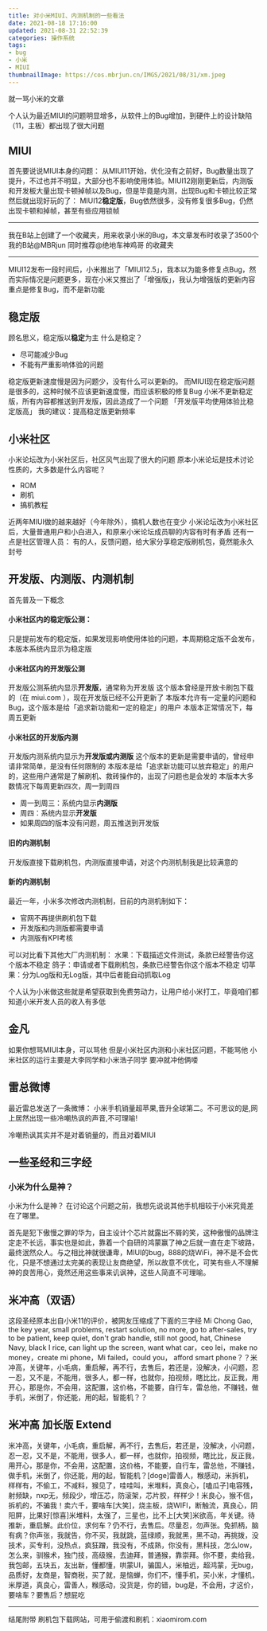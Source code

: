 ```yaml
---
title: 对小米MIUI、内测机制的一些看法
date: 2021-08-18 17:16:00
updated: 2021-08-31 22:52:39
categories: 操作系统
tags:
- bug
- 小米
- MIUI
thumbnailImage: https://cos.mbrjun.cn/IMGS/2021/08/31/xm.jpeg
---
```

就一骂小米的文章
<!-- more -->
个人认为最近MIUI的问题明显增多，从软件上的Bug增加，到硬件上的设计缺陷（11，主板）都出现了很大问题

## MIUI

首先要说说MIUI本身的问题：
从MIUI11开始，优化没有之前好，Bug数量出现了提升，不过也并不明显，大部分也不影响使用体验。MIUI12刚刚更新后，内测版和开发板大量出现卡顿掉帧以及Bug，但是毕竟是内测，出现Bug和卡顿比较正常
然后就出现好玩的了：
MIUI12**稳定版**，Bug依然很多，没有修复很多Bug，仍然出现卡顿和掉帧，甚至有些应用锁帧

---

我在B站上创建了一个收藏夹，用来收录小米的Bug，本文章发布时收录了3500个
我的B站@MBRjun
同时推荐@绝地车神鸡哥 的收藏夹

---

MIUI12发布一段时间后，小米推出了「MIUI12.5」，我本以为能多修复点Bug，然而实际情况是问题更多，现在小米又推出了「增强版」，我认为增强版的更新内容重点是修复Bug，而不是新功能

## 稳定版

顾名思义，稳定版以**稳定**为主
什么是稳定？

- 尽可能减少Bug
- 不能有严重影响体验的问题

稳定版更新速度慢是因为问题少，没有什么可以更新的。
而MIUI现在稳定版问题是很多的，这种时候不应该更新速度慢，而应该积极的修复Bug
小米不更新稳定版，所有内容都推送到开发版，因此造成了一个问题
「开发版平均使用体验比稳定版高」
我的建议：提高稳定版更新频率

## 小米社区

小米论坛改为小米社区后，社区风气出现了很大的问题
原本小米论坛是技术讨论性质的，大多数是什么内容呢？

- ROM
- 刷机
- 搞机教程

近两年MIUI做的越来越好（今年除外），搞机人数也在变少
小米论坛改为小米社区后，大量普通用户和小白进入，和原来小米论坛成员聊的内容有时有矛盾
还有一点是社区管理人员：
有的人，反馈问题，给大家分享稳定版刷机包，竟然能永久封号

## 开发版、内测版、内测机制

首先普及一下概念

#### 小米社区内的稳定版公测：

只是提前发布的稳定版，如果发现影响使用体验的问题，本周期稳定版不会发布，本版本系统内显示为稳定版

#### 小米社区内的开发版公测

开发版公测系统内显示**开发版**，通常称为开发版
这个版本曾经是开放卡刷包下载的（在 miui.com ），现在开发版已经不公开更新了
本版本允许有一定量的问题和Bug，这个版本是给「追求新功能和一定的稳定」的用户
本版本正常情况下，每周五更新

#### 小米社区的开发版内测

开发版内测系统内显示为**开发版或内测版**
这个版本的更新是需要申请的，曾经申请非常简单，是没有任何限制的
本版本是给「追求新功能可以放弃稳定」的用户的，这些用户通常是了解刷机、救砖操作的，出现了问题也是会发的
本版本大多数情况下每周更新四次，周一到周四

- 周一到周三：系统内显示**内测版**
- 周四：系统内显示**开发版**
- 如果周四的版本没有问题，周五推送到开发版

#### 旧的内测机制

开发版直接下载刷机包，内测版直接申请，对这个内测机制我是比较满意的

#### 新的内测机制

最近一年，小米多次修改内测机制，目前的内测机制如下：

- 官网不再提供刷机包下载
- 开发版和内测版都需要申请
- 内测版有KPI考核

可以对比看下其他大厂内测机制：
水果：下载描述文件测试，条款已经警告你这个版本不稳定
鸽子：申请或者下载刷机包，条款已经警告你这个版本不稳定
切苹果：分为Log版和无Log版，其中后者能自动抓取Log

个人认为小米做这些就是希望获取到免费劳动力，让用户给小米打工，毕竟咱们都知道小米开发人员的收入有多低

## 金凡

如果你想骂MIUI本身，可以骂他
但是小米社区内测和小米社区问题，不能骂他
小米社区的运行主要是大李同学和小米浩子同学
要冲就冲他俩喽

## 雷总微博

最近雷总发送了一条微博：
小米手机销量超苹果,晋升全球第二。不可思议的是,网上居然出现一些冷嘲热讽的声音,不可理喻!

冷嘲热讽其实并不是对着销量的，而且对着MIUI

## 一些圣经和三字经

### 小米为什么是神？

小米为什么是神？
在讨论这个问题之前，我想先说说其他手机相较于小米究竟差在了哪里。

首先是犯下傲慢之罪的华为，自主设计个芯片就露出不屑的笑，这种傲慢的品牌注定走不长远，事实也是如此，靠着一个自研的鸿蒙赢了神之后就一直在走下坡路，最终泯然众人。与之相比神就很谦卑，MIUI的bug，888的烧WiFi，神不是不会优化，只是不想通过太完美的表现让友商绝望，所以故意不优化，可笑有些人不理解神的良苦用心，竟然还用这些事来讥讽神，这些人简直不可理喻。

## 米冲高（双语）

这段圣经原本出自小米11的评价，被网友压缩成了下面的三字经
Mi Chong Gao, the key year, small problems, restart solution, no more, go to after-sales, try to be patient, keep quiet, don't grab handle, still not good, hat, Chinese Navy, black I rice, can light up the screen, want what car，ceo lei，make no money，create mi phone，Mi failed，could you， afford smart phone？？米冲高，关键年，小毛病，重启解，再不行，去售后，若还是，没解决，小问题，忍一忍，又不是，不能用，很多人，都一样，也就你，拍视频，瞎比比，反正我，用开心，那是你，不会用，这配置，这价格，不能要，自行车，雷总他，不赚钱，做手机，米倒了，你还能，用的起，智能机？？

## 米冲高 加长版 Extend

米冲高，关键年，小毛病，重启解，再不行，去售后，若还是，没解决，小问题，忍一忍，又不是，不能用，很多人，都一样，也就你，拍视频，瞎比比，反正我，用开心，那是你，不会用，这配置，这价格，不能要，自行车，雷总他，不赚钱，做手机，米倒了，你还能，用的起，智能机？[doge]雷善人，糇感动，米拆机，样样有，不偷工，不减料，猴见了，哇哇叫，米堆料，真良心，[嗑瓜子]电容残，射频缺，nxp无，频段少，增压芯，防滚架，芯片胶，样样少！米良心，猴不信，拆机的，不骗我！卖六千，要啥车[大笑]，烧主板，烧WIFI，断触流，真良心，阴阳屏，比果好[惊喜]米堆料，太强了，三星也，比不上[大笑]米欲高，年关键。待推新，重启解。此价位，求何车？仍不行，去售后。尽量忍，勿声张。免抓柄，脑有病？你声张，我就告，你不买，我就跳，蓝绿顺，我就黑，黑不动，再挑拨，没技术，买专利，没热点，疯狂蹭，我没有，不成熟，你没有，黑科技，怎么low，怎么来，驯猴术，独门技，高级猴，去迪拜，普通猴，靠崇拜。你不要，卖给我，我包邮，五块五，友出新，懂都懂，哄蒙UI，骗国人，米柚远，超鸿蒙，无bug，品质好，友商是，智商税，买了就，是恼蝉，你们不，懂手机，买小米，才懂机，米厚道，真良心，雷善人，糇感动，没货是，你的错，bug是，不会用，才这价，要啥车？要售后？想屁吃

---

结尾附带
刷机包下载网站，可用于偷渡和刷机：xiaomirom.com

